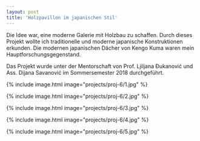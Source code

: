 ```yaml
---
layout: post
title: 'Holzpavillon im japanischen Stil'
---
```


Die Idee war, eine moderne Galerie mit Holzbau zu schaffen. Durch dieses Projekt wollte ich traditionelle und moderne japanische Konstruktionen erkunden. Die modernen japanischen Dächer von Kengo Kuma waren mein Hauptforschungsgegenstand.

Das Projekt wurde unter der Mentorschaft von Prof. Ljiljana Đukanović und Ass. Dijana Savanović im Sommersemester 2018 durchgeführt.

{% include image.html image="projects/proj-6/1.jpg" %}

{% include image.html image="projects/proj-6/2.jpg" %}

{% include image.html image="projects/proj-6/3.jpg" %}

{% include image.html image="projects/proj-6/4.jpg" %}

{% include image.html image="projects/proj-6/5.jpg" %}
